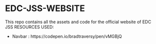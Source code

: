 # EDC-JSS-WEBSITE
This repo contains all the assets and code for the official website of EDC JSS
RESOURCES USED:
<ul>
<li>Navbar : https://codepen.io/bradtraversy/pen/vMGBjQ</li>
</ul>
